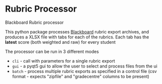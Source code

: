 # Rubric Processor
 Blackboard Rubric processor


This python package processes [Blackboard](https://www.blackboard.com/en-apac) rubric export archives, and produces a XLSX file with tabs for each of the rubrics. Each tab has the **latest** score (both weighted and raw) for every student


The processor can be run in 3 different modes
* `cli` - call with parameters for a single rubric export
* `gui` - a pyqt5 gui to allow the user to select and process files from the ui
* `batch` - process multiple rubric exports as specified in a control file (csv format - expects "zipfile" and "gradecentre" columns to be present)
